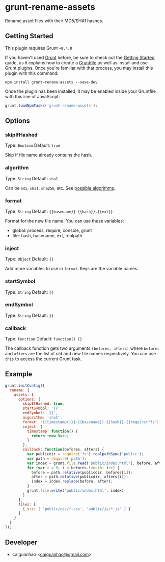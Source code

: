 grunt-rename-assets
===================

Rename asset files with their MD5/SHA1 hashes.

## Getting Started

This plugin requires Grunt `~0.4.0`

If you haven't used [Grunt](http://gruntjs.com/) before, be sure to check out
the [Getting Started](http://gruntjs.com/getting-started) guide, as it explains
how to create a [Gruntfile](http://gruntjs.com/sample-gruntfile) as well as
install and use Grunt plugins. Once you're familiar with that process, you may
install this plugin with this command:

```shell
npm install grunt-rename-assets --save-dev
```

Once the plugin has been installed, it may be enabled inside your Gruntfile
with this line of JavaScript:

```js
grunt.loadNpmTasks('grunt-rename-assets');
```

## Options

### skipIfHashed

Type: `Boolean`   Default: `true`

Skip if file name already contains the hash.

### algorithm

Type: `String`    Default: `sha1`

Can be `md5`, `sha1`, `sha256`, etc.
See [possible algorithms](http://nodejs.org/api/crypto.html#crypto_crypto_createhash_algorithm).

### format

Type: `String`    Default: `{{basename}}-{{hash}}.{{ext}}`

Format for the new file name. You can use these variables:

* global: process, require, console, grunt
* file:   hash, basename, ext, realpath

### inject

Type: `Object`    Default: `{}`

Add more variables to use in `format`. Keys are the variable names.

### startSymbol

Type: `String`    Default: `{{`

### endSymbol

Type: `String`    Default: `}}`

### callback

Type: `Function`  Default: `function() {}`

The callback function gets two arguments `(befores, afters)` where `befores` and
`afters` are the list of old and new file names respectively. You can use `this`
to access the current Grunt task.

## Example

```js
grunt.initConfig({
  rename: {
    assets: {
      options: {
        skipIfHashed: true,
        startSymbol: '{{',
        endSymbol: '}}',
        algorithm: 'sha1',
        format: '{{timestamp()}}-{{basename}}-{{hash}}-{{require("fs").statSync(realpath).size}}.{{ext}}',
        inject: {
          timestamp: function() {
            return +new Date;
          }
        },
        callback: function(befores, afters) {
          var publicdir = require('fs').realpathSync('public');
          var path = require('path');
          var index = grunt.file.read('public/index.html'), before, after;
          for (var i = 0; i < befores.length; i++) {
            before = path.relative(publicdir, befores[i]);
            after = path.relative(publicdir, afters[i]);
            index = index.replace(before, after);
          }
          grunt.file.write('public/index.html', index);
        }
      },
      files: [
        { src: [ 'public/css/*.css', 'public/js/*.js' ] }
      ]
    }
  }
});
```

## Developer

* caiguanhao &lt;caiguanhao@gmail.com&gt;

